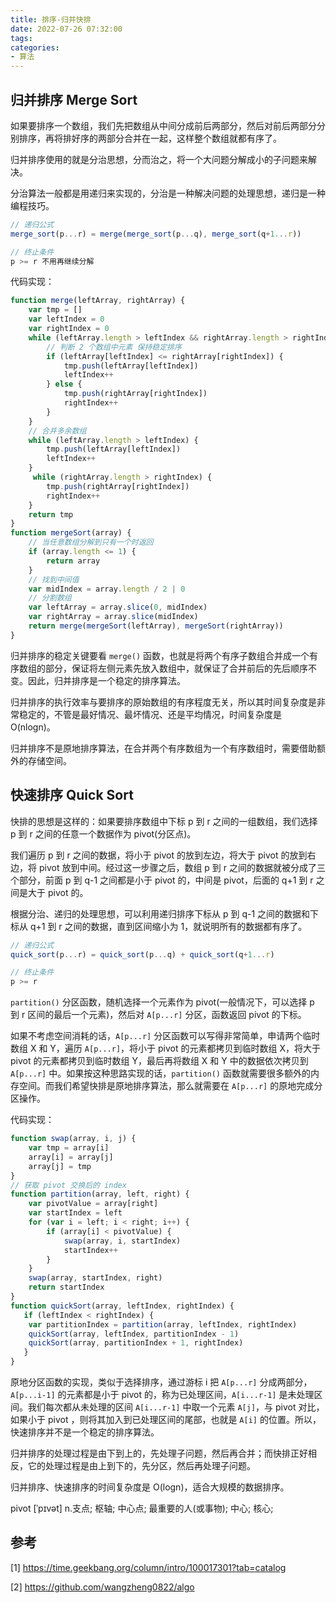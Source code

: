 ```yaml
---
title: 排序-归并快排
date: 2022-07-26 07:32:00
tags:
categories:
- 算法
---
```


## 归并排序 Merge Sort
如果要排序一个数组，我们先把数组从中间分成前后两部分，然后对前后两部分分别排序，再将排好序的两部分合并在一起，这样整个数组就都有序了。

归并排序使用的就是分治思想，分而治之，将一个大问题分解成小的子问题来解决。

分治算法一般都是用递归来实现的，分治是一种解决问题的处理思想，递归是一种编程技巧。

```javascript
// 递归公式
merge_sort(p...r) = merge(merge_sort(p...q), merge_sort(q+1...r))

// 终止条件
p >= r 不用再继续分解
```

代码实现：
```javascript
function merge(leftArray, rightArray) {
    var tmp = []
    var leftIndex = 0
    var rightIndex = 0
    while (leftArray.length > leftIndex && rightArray.length > rightIndex) {
        // 判断 2 个数组中元素 保持稳定排序
        if (leftArray[leftIndex] <= rightArray[rightIndex]) {
            tmp.push(leftArray[leftIndex])
            leftIndex++
        } else {
            tmp.push(rightArray[rightIndex])
            rightIndex++
        }
    }
    // 合并多余数组
    while (leftArray.length > leftIndex) {
        tmp.push(leftArray[leftIndex])
        leftIndex++
    }
     while (rightArray.length > rightIndex) {
        tmp.push(rightArray[rightIndex])
        rightIndex++
    }
    return tmp
}
function mergeSort(array) {
    // 当任意数组分解到只有一个时返回
    if (array.length <= 1) {
        return array
    }
    // 找到中间值
    var midIndex = array.length / 2 | 0
    // 分割数组
    var leftArray = array.slice(0, midIndex)
    var rightArray = array.slice(midIndex)
    return merge(mergeSort(leftArray), mergeSort(rightArray))
}
```

归并排序的稳定关键要看 `merge()` 函数，也就是将两个有序子数组合并成一个有序数组的部分，保证将左侧元素先放入数组中，就保证了合并前后的先后顺序不变。因此，归并排序是一个稳定的排序算法。

归并排序的执行效率与要排序的原始数组的有序程度无关，所以其时间复杂度是非常稳定的，不管是最好情况、最坏情况、还是平均情况，时间复杂度是 O(nlogn)。

归并排序不是原地排序算法，在合并两个有序数组为一个有序数组时，需要借助额外的存储空间。


## 快速排序 Quick Sort
快排的思想是这样的：如果要排序数组中下标 p 到 r 之间的一组数组，我们选择 p 到 r 之间的任意一个数据作为 pivot(分区点)。

我们遍历 p 到 r 之间的数据，将小于 pivot 的放到左边，将大于 pivot 的放到右边，将 pivot 放到中间。经过这一步骤之后，数组 p 到 r 之间的数据就被分成了三个部分，前面 p 到 q-1 之间都是小于 pivot 的，中间是 pivot，后面的 q+1 到 r 之间是大于 pivot 的。

根据分治、递归的处理思想，可以利用递归排序下标从 p 到 q-1 之间的数据和下标从 q+1 到 r 之间的数据，直到区间缩小为 1，就说明所有的数据都有序了。
```javascript
// 递归公式
quick_sort(p...r) = quick_sort(p...q) + quick_sort(q+1...r)

// 终止条件
p >= r
```

`partition()` 分区函数，随机选择一个元素作为 pivot(一般情况下，可以选择 p 到 r 区间的最后一个元素)，然后对 `A[p...r]` 分区，函数返回 pivot 的下标。

如果不考虑空间消耗的话，`A[p...r]` 分区函数可以写得非常简单，申请两个临时数组 X 和 Y，遍历 `A[p...r]`，将小于 pivot 的元素都拷贝到临时数组 X，将大于 pivot 的元素都拷贝到临时数组 Y，最后再将数组 X 和 Y 中的数据依次拷贝到 `A[p...r]` 中。如果按这种思路实现的话，`partition()` 函数就需要很多额外的内存空间。而我们希望快排是原地排序算法，那么就需要在 `A[p...r]` 的原地完成分区操作。

代码实现：
```javascript
function swap(array, i, j) {
    var tmp = array[i]
    array[i] = array[j]
    array[j] = tmp
}
// 获取 pivot 交换后的 index
function partition(array, left, right) {
    var pivotValue = array[right]
    var startIndex = left
    for (var i = left; i < right; i++) {
        if (array[i] < pivotValue) {
            swap(array, i, startIndex)
            startIndex++
        }
    }
    swap(array, startIndex, right)
    return startIndex
}
function quickSort(array, leftIndex, rightIndex) {
   if (leftIndex < rightIndex) {
    var partitionIndex = partition(array, leftIndex, rightIndex)
    quickSort(array, leftIndex, partitionIndex - 1)
    quickSort(array, partitionIndex + 1, rightIndex)
   }
}
```

原地分区函数的实现，类似于选择排序，通过游标 i 把 `A[p...r]` 分成两部分，`A[p...i-1]` 的元素都是小于 pivot 的，称为已处理区间，`A[i...r-1]` 是未处理区间。我们每次都从未处理的区间 `A[i...r-1]` 中取一个元素 `A[j]`，与 pivot 对比，如果小于 pivot ，则将其加入到已处理区间的尾部，也就是 `A[i]` 的位置。所以，快速排序并不是一个稳定的排序算法。

归并排序的处理过程是由下到上的，先处理子问题，然后再合并；而快排正好相反，它的处理过程是由上到下的，先分区，然后再处理子问题。

归并排序、快速排序的时间复杂度是 O(logn)，适合大规模的数据排序。

pivot \[ˈpɪvət] n.支点; 枢轴; 中心点; 最重要的人(或事物); 中心; 核心;

## 参考
[1] https://time.geekbang.org/column/intro/100017301?tab=catalog

[2] https://github.com/wangzheng0822/algo

